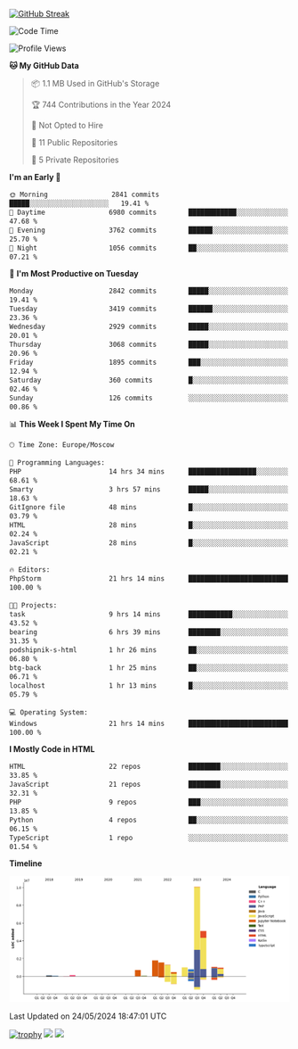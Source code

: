 [![GitHub Streak](https://github-readme-streak-stats.herokuapp.com/?user=yogik10)](https://git.io/streak-stats)
<!--START_SECTION:waka-->
![Code Time](http://img.shields.io/badge/Code%20Time-552%20hrs%2042%20mins-blue)

![Profile Views](http://img.shields.io/badge/Profile%20Views-2-blue)

**🐱 My GitHub Data** 

> 📦 1.1 MB Used in GitHub's Storage 
 > 
> 🏆 744 Contributions in the Year 2024
 > 
> 🚫 Not Opted to Hire
 > 
> 📜 11 Public Repositories 
 > 
> 🔑 5 Private Repositories 
 > 
**I'm an Early 🐤** 

```text
🌞 Morning                2841 commits        █████░░░░░░░░░░░░░░░░░░░░   19.41 % 
🌆 Daytime                6980 commits        ████████████░░░░░░░░░░░░░   47.68 % 
🌃 Evening                3762 commits        ██████░░░░░░░░░░░░░░░░░░░   25.70 % 
🌙 Night                  1056 commits        ██░░░░░░░░░░░░░░░░░░░░░░░   07.21 % 
```
📅 **I'm Most Productive on Tuesday** 

```text
Monday                   2842 commits        █████░░░░░░░░░░░░░░░░░░░░   19.41 % 
Tuesday                  3419 commits        ██████░░░░░░░░░░░░░░░░░░░   23.36 % 
Wednesday                2929 commits        █████░░░░░░░░░░░░░░░░░░░░   20.01 % 
Thursday                 3068 commits        █████░░░░░░░░░░░░░░░░░░░░   20.96 % 
Friday                   1895 commits        ███░░░░░░░░░░░░░░░░░░░░░░   12.94 % 
Saturday                 360 commits         █░░░░░░░░░░░░░░░░░░░░░░░░   02.46 % 
Sunday                   126 commits         ░░░░░░░░░░░░░░░░░░░░░░░░░   00.86 % 
```


📊 **This Week I Spent My Time On** 

```text
🕑︎ Time Zone: Europe/Moscow

💬 Programming Languages: 
PHP                      14 hrs 34 mins      █████████████████░░░░░░░░   68.61 % 
Smarty                   3 hrs 57 mins       █████░░░░░░░░░░░░░░░░░░░░   18.63 % 
GitIgnore file           48 mins             █░░░░░░░░░░░░░░░░░░░░░░░░   03.79 % 
HTML                     28 mins             █░░░░░░░░░░░░░░░░░░░░░░░░   02.24 % 
JavaScript               28 mins             █░░░░░░░░░░░░░░░░░░░░░░░░   02.21 % 

🔥 Editors: 
PhpStorm                 21 hrs 14 mins      █████████████████████████   100.00 % 

🐱‍💻 Projects: 
task                     9 hrs 14 mins       ███████████░░░░░░░░░░░░░░   43.52 % 
bearing                  6 hrs 39 mins       ████████░░░░░░░░░░░░░░░░░   31.35 % 
podshipnik-s-html        1 hr 26 mins        ██░░░░░░░░░░░░░░░░░░░░░░░   06.80 % 
btg-back                 1 hr 25 mins        ██░░░░░░░░░░░░░░░░░░░░░░░   06.71 % 
localhost                1 hr 13 mins        █░░░░░░░░░░░░░░░░░░░░░░░░   05.79 % 

💻 Operating System: 
Windows                  21 hrs 14 mins      █████████████████████████   100.00 % 
```

**I Mostly Code in HTML** 

```text
HTML                     22 repos            ████████░░░░░░░░░░░░░░░░░   33.85 % 
JavaScript               21 repos            ████████░░░░░░░░░░░░░░░░░   32.31 % 
PHP                      9 repos             ███░░░░░░░░░░░░░░░░░░░░░░   13.85 % 
Python                   4 repos             ██░░░░░░░░░░░░░░░░░░░░░░░   06.15 % 
TypeScript               1 repo              ░░░░░░░░░░░░░░░░░░░░░░░░░   01.54 % 
```



**Timeline**

![Lines of Code chart](https://raw.githubusercontent.com/Yogik10/Yogik10/main/assets/bar_graph.png)


 Last Updated on 24/05/2024 18:47:01 UTC
<!--END_SECTION:waka-->
[![trophy](https://github-profile-trophy.vercel.app/?username=yogik10)](https://github.com/ryo-ma/github-profile-trophy)
![](https://github-profile-summary-cards.vercel.app/api/cards/profile-details?username=yogik10&theme=solarized_dark)
![](https://github-profile-summary-cards.vercel.app/api/cards/most-commit-language?username=yogik10&theme=solarized_dark)


